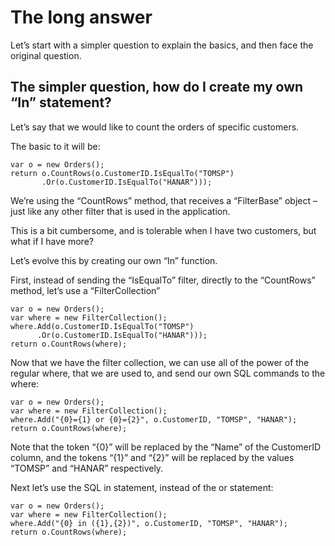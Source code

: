 ﻿# The long answer

Let’s start with a simpler question to explain the basics, and then face the original question.

## The simpler question, how do I create my own “In” statement?

Let’s say that we would like to count the orders of specific customers.

The basic to it will be:
```csdiff
var o = new Orders();
return o.CountRows(o.CustomerID.IsEqualTo("TOMSP")
       .Or(o.CustomerID.IsEqualTo("HANAR")));
```
We’re using the “CountRows” method, that receives a “FilterBase” object – just like any other filter that is used in the application.

This is a bit cumbersome, and is tolerable when I have two customers, but what if I have more?

Let’s evolve this by creating our own “In” function.

First, instead of sending the “IsEqualTo” filter, directly to the “CountRows” method, let’s use a “FilterCollection”
```csdiff
var o = new Orders();
var where = new FilterCollection();
where.Add(o.CustomerID.IsEqualTo("TOMSP")
      .Or(o.CustomerID.IsEqualTo("HANAR")));
return o.CountRows(where);
```
Now that we have the filter collection, we can use all of the power of the regular where, that we are used to, and send our own SQL commands to the where:
```csdiff
var o = new Orders();
var where = new FilterCollection();
where.Add("{0}={1} or {0}={2}", o.CustomerID, "TOMSP", "HANAR");
return o.CountRows(where);
```

Note that the token “{0}” will be replaced by the “Name” of the CustomerID column, and the tokens “{1}” and “{2}” will be replaced by the values “TOMSP” and “HANAR” respectively.

Next let’s use the SQL in statement, instead of the or statement:
```csdiff
var o = new Orders();
var where = new FilterCollection();
where.Add("{0} in ({1},{2})", o.CustomerID, "TOMSP", "HANAR");
return o.CountRows(where);
```